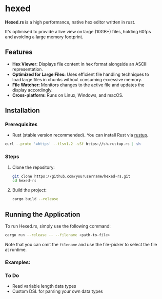 # hexed

**Hexed.rs** is a high performance, native hex editor written in rust.

It's optimised to provide a live view on large (10GB+) files, holding 60fps and
avoiding a large memory footprint.


## Features
- **Hex Viewer:** Displays file content in hex format alongside an ASCII representation.
- **Optimized for Large Files:** Uses efficient file handling techniques to load large files in chunks without consuming excessive memory.
- **File Watcher:** Monitors changes to the active file and updates the display accordingly.
- **Cross-platform:** Runs on Linux, Windows, and macOS.

## Installation

### Prerequisites
- Rust (stable version recommended). You can install Rust via [rustup](https://rustup.rs/).

```bash
curl --proto '=https' --tlsv1.2 -sSf https://sh.rustup.rs | sh
```

### Steps
1. Clone the repository:
   ```bash
   git clone https://github.com/yourusername/hexed-rs.git
   cd hexed-rs
   ```

2. Build the project:
   ```bash
   cargo build --release
   ```

## Running the Application

To run Hexed.rs, simply use the following command:

```bash
cargo run --release -- --filename <path-to-file>
```

Note that you can omit the `filename` and use the file-picker to select the file
at runtime.

### Examples:


### To Do
- Read variable length data types
- Custom DSL for parsing your own data types

